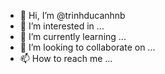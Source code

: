 - 👋 Hi, I’m @trinhducanhnb
- 👀 I’m interested in ...
- 🌱 I’m currently learning ...
- 💞️ I’m looking to collaborate on ...
- 📫 How to reach me ...

<!---
trinhducanhnb/trinhducanhnb is a ✨ special ✨ repository because its `README.md` (this file) appears on your GitHub profile.
You can click the Preview link to take a look at your changes.
--->
